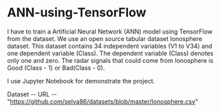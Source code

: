 # ANN-using-TensorFlow
I have to train a Artificial Neural Network (ANN) model using TensorFlow from the dataset. 
We use an open source tabular dataset Ionosphere dataset.
This dataset contains 34 independent variables (V1 to V34) and one dependent variable (Class).
The dependent variable (Class) denotes only one and zero.
The radar signals that could come from Ionosphere is Good (Class - 1) or Bad(Class - 0).

I use Jupyter Notebook for demonstrate the project.

Dataset -- URL -- "https://github.com/selva86/datasets/blob/master/Ionosphere.csv"
